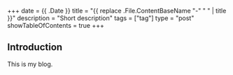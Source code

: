 +++
date = {{ .Date }}
title = "{{ replace .File.ContentBaseName "-" " " | title }}"
description = "Short description"
tags = ["tag"]
type = "post"
showTableOfContents = true
+++

## Introduction

This is my blog.
